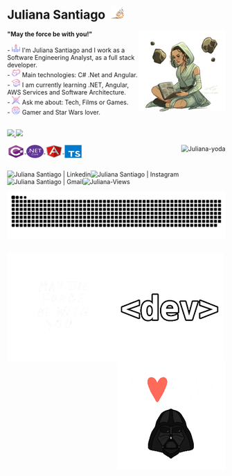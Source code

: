 # Juliana Santiago &nbsp;<img src="https://github.com/juliana-santiago/juliana-santiago/blob/main/image/bb8.gif" width="30px">

<img src="https://github.com/juliana-santiago/juliana-santiago/blob/main/image/rey.gif" min-width="200px" max-width="200px" width="200px" align="right">
<p align="left">

<p>
 <b>"May the force be with you!"</b>
<p>
 
<div> 
<p>
 - <img width="20px" src="https://github.com/juliana-santiago/juliana-santiago/blob/main/image/ship-sw.png" /> I'm Juliana Santiago and I work as a Software Engineering Analyst, as a full stack developer.<br>
 - <img width="20px" src="https://github.com/juliana-santiago/juliana-santiago/blob/main/image/love.png" />  Main technologies: C# .Net and Angular.<br>
 - <img width="20px" src="https://github.com/juliana-santiago/juliana-santiago/blob/main/image/study.png" /> I am currently learning .NET, Angular, AWS Services and Software Architecture.<br>
 - <img width="20px" src="https://github.com/juliana-santiago/juliana-santiago/blob/main/image/lightsaber-sw.png" /> Ask me about: Tech, Films or Games.<br> 
 - <img width="20px" src="https://github.com/juliana-santiago/juliana-santiago/blob/main/image/death-star-sw.png" /> Gamer and Star Wars lover.<br>
</p>
</div>

<br>

<div>
  <a href="https://github.com/juliana-santiago">
   <img height="180em" src="https://github-readme-stats.vercel.app/api?username=juliana-santiago&show_icons=true&theme=dracula&include_all_commits=true&count_private=true"/>
  <img height="180em" src="https://github-readme-stats.vercel.app/api/top-langs/?username=juliana-santiago&layout=compact&langs_count=7&theme=dracula"/>
</div>
<div style="display: inline_block"><br>
 <img align="center" alt="Juliana-Csharp" height="30" width="40" src="https://raw.githubusercontent.com/devicons/devicon/master/icons/csharp/csharp-original.svg">
 <img align="center" alt="Juliana-Dotnetcore" height="30" width="40" src="https://raw.githubusercontent.com/devicons/devicon/master/icons/dotnetcore/dotnetcore-original.svg">
 <img align="center" alt="Juliana-Angular" height="30" width="40" src="https://raw.githubusercontent.com/devicons/devicon/master/icons/angularjs/angularjs-original.svg">
 <img align="center" alt="Juliana-Ts" height="30" width="40" src="https://raw.githubusercontent.com/devicons/devicon/master/icons/typescript/typescript-plain.svg">
 <img align="right" alt="Juliana-yoda" src="https://c.tenor.com/tuvk4qUAcaUAAAAj/baby-yoda-star-wars.gif">
</div>
  
  ##
 
<div> 
   <a href="https://www.linkedin.com/in/juliana-santiago/" target="_blank"><img align="left" alt="Juliana Santiago | Linkedin"  src="https://img.shields.io/badge/-LinkedIn-%230077B5?style=for-the-badge&logo=linkedin&logoColor=white" target="_blank"></a> 
  <a href="https://instagram.com/heyjulianams" target="_blank"><img align="left" alt="Juliana Santiago | Instagram" src="https://img.shields.io/badge/-Instagram-%23E4405F?style=for-the-badge&logo=instagram&logoColor=white" target="_blank"></a>
  <a href = "mailto:juju.msantiago@gmail.com"><img align="left" alt="Juliana Santiago | Gmail" src="https://img.shields.io/badge/-Gmail-%23333?style=for-the-badge&logo=gmail&logoColor=white" target="_blank"></a>
  <img src="https://komarev.com/ghpvc/?username=juliana-santiago" alt="Juliana-Views"/>
 
 ![Snake animation](https://github.com/juliana-santiago/juliana-santiago/blob/output/github-contribution-grid-snake.svg)
</div>
 
 ##
 
<div>
 <img align="left" width="250px" alt="Juliana-MTFBWY" src="https://github.com/juliana-santiago/juliana-santiago/blob/main/image/maytheforce.gif">
 <img align="center" width="250px" alt="Juliana-Dev" src="https://github.com/juliana-santiago/juliana-santiago/blob/main/image/dev.gif">
 <img align="right" width="250px" alt="Juliana-ISZSW" src="https://github.com/juliana-santiago/juliana-santiago/blob/main/image/starwars.gif">
</div>
